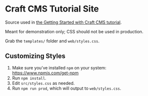 # Craft CMS Tutorial Site

Source used in [the Getting Started with Craft CMS tutorial](https://craftcms.com/docs/getting-started-tutorial/).

Meant for demonstration only; CSS should not be used in production.

Grab the `templates/` folder and `web/styles.css`.

## Customizing Styles

1. Make sure you’ve installed `npm` on your system: https://www.npmjs.com/get-npm
2. Run `npm install`.
3. Edit `src/styles.css` as needed.
4. Run `npm run prod`, which will output to `web/styles.css`.
